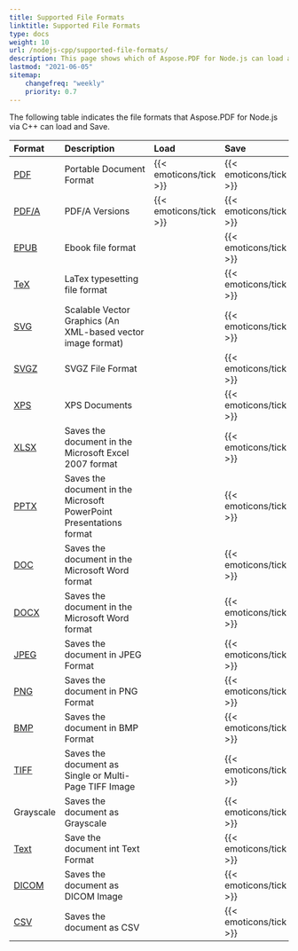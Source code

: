 ```yaml
---
title: Supported File Formats
linktitle: Supported File Formats
type: docs
weight: 10
url: /nodejs-cpp/supported-file-formats/
description: This page shows which of Aspose.PDF for Node.js can load and save file formats.
lastmod: "2021-06-05"
sitemap:
    changefreq: "weekly"
    priority: 0.7
---
```


The following table indicates the file formats that Aspose.PDF for Node.js via C++ can load and Save.

|**Format**|**Description**|**Load**|**Save**|**Remarks**|
| :- | :- | :- | :- | :- |
|[PDF](https://docs.fileformat.com/pdf/)|Portable Document Format|{{< emoticons/tick >}}|{{< emoticons/tick >}} | |
|[PDF/A](https://docs.fileformat.com/pdf/a/)|PDF/A Versions |{{< emoticons/tick >}}|{{< emoticons/tick >}} | |
|[EPUB](https://docs.fileformat.com/ebook/epub/)|Ebook file format| |{{< emoticons/tick >}}| |
|[TeX](https://docs.fileformat.com/page-description-language/tex/)|LaTex typesetting file format| |{{< emoticons/tick >}}| |
|[SVG](https://docs.fileformat.com/page-description-language/svg/)|Scalable Vector Graphics (An XML-based vector image format)| |{{< emoticons/tick >}}| |
|[SVGZ](https://docs.fileformat.com/image/svgz/)|SVGZ File Format| |{{< emoticons/tick >}}| |
|[XPS](https://docs.fileformat.com/page-description-language/xps/)|XPS Documents| |{{< emoticons/tick >}}| |
|[XLSX](https://docs.fileformat.com/spreadsheet/xlsx/)|Saves the document in the Microsoft Excel 2007 format| |{{< emoticons/tick >}}| |
|[PPTX](https://docs.fileformat.com/presentation/pptx/)|Saves the document in the Microsoft PowerPoint Presentations format| |{{< emoticons/tick >}}| |
|[DOC](https://docs.fileformat.com/word-processing/doc/)|Saves the document in the Microsoft Word format| |{{< emoticons/tick >}}| |
|[DOCX](https://docs.fileformat.com/word-processing/docx/)|Saves the document in the Microsoft Word format| |{{< emoticons/tick >}}| |
|[JPEG](https://docs.fileformat.com/image/jpeg/)|Saves the document in JPEG Format| |{{< emoticons/tick >}}| |
|[PNG](https://docs.fileformat.com/image/png/)|Saves the document in PNG Format| |{{< emoticons/tick >}}| |
|[BMP](https://docs.fileformat.com/image/bmp/)|Saves the document in BMP Format| |{{< emoticons/tick >}}| |
|[TIFF](https://docs.fileformat.com/image/tiff/)|Saves the document as Single or Multi-Page TIFF Image| |{{< emoticons/tick >}}| |
|Grayscale|Saves the document as Grayscale| |{{< emoticons/tick >}}| |
|[Text](https://docs.fileformat.com/word-processing/txt/)|Save the document int Text Format| |{{< emoticons/tick >}}| |
|[DICOM](https://docs.fileformat.com/image/dicom/)|Saves the document as DICOM Image| |{{< emoticons/tick >}}| |
|[CSV](https://docs.fileformat.com/spreadsheet/csv/)|Saves the document as CSV| |{{< emoticons/tick >}}| |



